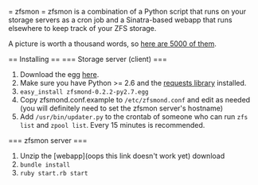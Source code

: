 = zfsmon =
zfsmon is a combination of a Python script that runs on your storage servers as a cron job 
and a Sinatra-based webapp that runs elsewhere to keep track of your ZFS storage.

A picture is worth a thousand words, so [here are 5000 of them](http://imgur.com/a/4JP1g).

== Installing ==
=== Storage server (client) ===
1. Download the egg [here](https://github.com/downloads/CRBS/zfsmon/zfsmond-0.2.2-py2.7.egg).
2. Make sure you have Python >= 2.6 and the [requests library](http://docs.python-requests.org/en/latest/index.html) installed.
3. ```easy_install zfsmond-0.2.2-py2.7.egg```
4. Copy zfsmond.conf.example to ```/etc/zfsmond.conf``` and edit as needed (you will definitely need to set the zfsmon server's hostname)
5. Add ```/usr/bin/updater.py``` to the crontab of someone who can run ```zfs list``` and ```zpool list```.
   Every 15 minutes is recommended.

=== zfsmon server ===
1. Unzip the [webapp](oops this link doesn't work yet) download
2. ```bundle install```
3. ```ruby start.rb start```